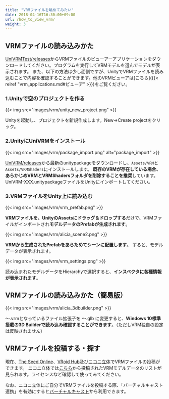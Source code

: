```yaml
---
title: "VRMファイルを眺めてみたい"
date: 2018-04-16T16:30:00+09:00
url: /how_to_view_vrm/
weight: 3
---
```


##  VRMファイルの読み込みかた

[UniVRMTest/releases](https://github.com/vrm-c/UniVRMTest/releases)からVRMファイルのビューアーアプリケーションをダウンロードしてください。プログラムを実行してVRMモデルを選んでモデルが表示されます。
また、以下の方法は少し面倒ですが、UnityでVRMファイルを読み込むことで内容を確認することができます。他のVRMビューアは[こちら]({{< relref "vrm_applications.md#ビューア" >}})をご覧ください。

### 1.Unityで空のプロジェクトを作る
{{< img src="images/vrm/unity_new_project.png" >}}

Unityを起動し、プロジェクトを新規作成します。New→Create projectをクリック。

### 2.UnityにUniVRMをインストール
{{< img src="images/vrm/package_import.png" alt="package_import" >}}

[UniVRM/releases](https://github.com/vrm-c/UniVRM/releases)から最新のunitypackageをダウンロードし、`Assets/VRM`と`Assets/VRMShaders`にインストールします。
**既存のVRMが存在している場合、あらかじめVRMとVRMShadersフォルダを削除することを推奨**しています。
UniVRM-XXX.unitypackageファイルをUnityにインポートしてください。

### 3.VRMファイルをUnity上に読み込む
{{< img src="images/vrm/vrm_prefab.png" >}}

**VRMファイルを、UnityのAssetsにドラッグ＆ドロップする**だけで、VRMファイルがインポートされ**モデルデータのPrefabが生成されます**。

{{< img src="images/vrm/alicia_scene2.png" >}}

**VRMから生成されたPrefabをあらためてシーンに配置します**。
すると、モデルデータが表示されます。

{{< img src="images/vrm/vrm_settings.png" >}}

読み込まれたモデルデータをHierarchyで選択すると、**インスペクタに各種情報が表示されます**。

## VRMファイルの読み込みかた（簡易版）

{{< img src="images/vrm/alicia_3dbuilder.png" >}}

～.vrmとなっているファイル拡張子を ～.glb に変更すると、**Windows 10標準搭載の3D Builderで読み込み確認することができます**。（ただしVRM独自の設定は反映されません）

## VRMファイルを投稿する・探す

現在、[The Seed Online](https://seed.online/)、[VRoid Hub](https://hub.vroid.com/)及び[ニコニ立体](https://3d.nicovideo.jp/)でVRMファイルの投稿ができます。
ニコニ立体では[こちら](https://3d.nicovideo.jp/search?word_type=tag&word=VRM)から投稿されたVRMモデルデータのリストが見られます。ライセンスなど確認して使ってみてください。

なお、ニコニ立体にご自分でVRMファイルを投稿する際、「バーチャルキャスト連携」を有効にすると[バーチャルキャスト](https://virtualcast.jp/)から利用できます。